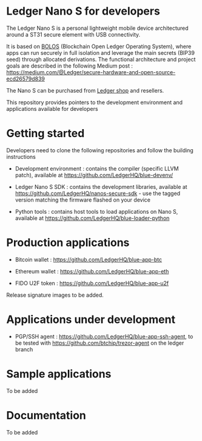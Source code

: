 # Ledger Nano S for developers

The Ledger Nano S is a personal lightweight mobile device architectured around a ST31 secure element with USB connectivity.

It is based on [BOLOS](https://medium.com/@Ledger/introducing-bolos-blockchain-open-ledger-operating-system-b9893d09f333) (Blockchain Open Ledger Operating System), where apps can run securely in full isolation and leverage the main secrets (BIP39 seed) through allocated derivations. The functional architecture and project goals are described in the following Medium post : https://medium.com/@Ledger/secure-hardware-and-open-source-ecd26579d839 

The Nano S can be purchased from [Ledger shop](https://www.ledgerwallet.com/products/12-ledger-nano-s) and resellers.

This repository provides pointers to the development environment and applications available for developers

# Getting started 

Developers need to clone the following repositories and follow the building instructions 

* Development environment : contains the compiler (specific LLVM patch), available at https://github.com/LedgerHQ/blue-devenv/

* Ledger Nano S SDK : contains the development libraries, available at https://github.com/LedgerHQ/nanos-secure-sdk - use the tagged version matching the firmware flashed on your device

* Python tools : contains host tools to load applications on Nano S, available at https://github.com/LedgerHQ/blue-loader-python

# Production applications

* Bitcoin wallet : https://github.com/LedgerHQ/blue-app-btc

* Ethereum wallet : https://github.com/LedgerHQ/blue-app-eth

* FIDO U2F token : https://github.com/LedgerHQ/blue-app-u2f

Release signature images to be added.

# Applications under development 

* PGP/SSH agent : https://github.com/LedgerHQ/blue-app-ssh-agent, to be tested with https://github.com/btchip/trezor-agent on the ledger branch

# Sample applications 

To be added

# Documentation

To be added

